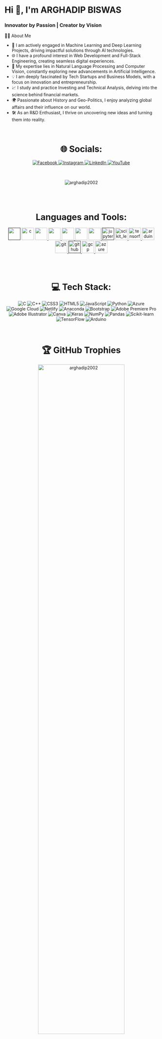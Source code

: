 <h1 align="left">Hi 👋, I'm ARGHADIP BISWAS</h1>
<h3 align="left">Innovator by Passion | Creator by Vision</h3>

👨‍💻 About Me
- 🔭 I am actively engaged in Machine Learning and Deep Learning Projects, driving impactful solutions through AI technologies.
- 🌐 I have a profound interest in Web Development and Full-Stack Engineering, creating seamless digital experiences.
- 🧠 My expertise lies in Natural Language Processing and Computer Vision, constantly exploring new advancements in Artificial Intelligence.
- 💡 I am deeply fascinated by Tech Startups and Business Models, with a focus on innovation and entrepreneurship.
- 📈 I study and practice Investing and Technical Analysis, delving into the science behind financial markets.
- 🌍 Passionate about History and Geo-Politics, I enjoy analyzing global affairs and their influence on our world.
- 🛠️ As an R&D Enthusiast, I thrive on uncovering new ideas and turning them into reality.

<br>

<div align="center">
<h1>🌐 Socials:</h1>
<a href="https://www.facebook.com/ArghadipBiswas.profile/" target="_blank">
  <img src="https://img.shields.io/badge/Facebook-%231877F2.svg?logo=Facebook&logoColor=white" alt="Facebook"/>
</a>
<a href="https://instagram.com/mr_arghadip.official" target="_blank">
  <img src="https://img.shields.io/badge/Instagram-%23E4405F.svg?logo=Instagram&logoColor=white" alt="Instagram"/>
</a>
<a href="https://linkedin.com/in/arghadip-biswas-8a4405229/" target="_blank">
  <img src="https://img.shields.io/badge/LinkedIn-%230077B5.svg?logo=linkedin&logoColor=white" alt="LinkedIn"/>
</a>
<a href="https://youtube.com/@mr_arghadip" target="_blank">
  <img src="https://img.shields.io/badge/YouTube-%23FF0000.svg?logo=YouTube&logoColor=white" alt="YouTube"/>
</a>
</div>

<br>
<br>

<p align="center"> <img src="https://komarev.com/ghpvc/?username=arghadip2002&label=Profile%20views&color=0e75b6&style=flat" alt="arghadip2002" /> </p>

<br>
<br>

<h1 align="center">Languages and Tools:</h1>
<p align="center"> <a href="" target="_blank" rel="noreferrer"> <img src="https://cdn.jsdelivr.net/gh/devicons/devicon/icons/python/python-original.svg"  width="40" height="40"/></a>
  <a href="https://www.cprogramming.com/" target="_blank" rel="noreferrer"> <img src="https://cdn.jsdelivr.net/gh/devicons/devicon/icons/c/c-original.svg" alt="c" width="40" height="40"/></a> 
  <a href="https://www.w3schools.com/cpp/" target="_blank" rel="noreferrer"> <img src="https://cdn.jsdelivr.net/gh/devicons/devicon/icons/cplusplus/cplusplus-original.svg" width="40" height="40"/> </a> 
  <a href="https://www.w3.org/html/" target="_blank" rel="noreferrer"> <img src="https://cdn.jsdelivr.net/gh/devicons/devicon/icons/html5/html5-original.svg" width="40" height="40"/> </a>
  <a href="https://www.w3schools.com/css/" target="_blank" rel="noreferrer"> <img src="https://cdn.jsdelivr.net/gh/devicons/devicon/icons/css3/css3-original.svg" width="40" height="40"/> </a> 
  <a href="https://getbootstrap.com" target="_blank" rel="noreferrer"> <img src="https://cdn.jsdelivr.net/gh/devicons/devicon/icons/bootstrap/bootstrap-original.svg" width="40" height="40"/></a> 
  <a href="https://developer.mozilla.org/en-US/docs/Web/JavaScript" target="_blank" rel="noreferrer"> <img src="https://cdn.jsdelivr.net/gh/devicons/devicon/icons/javascript/javascript-original.svg" width="40" height="40"/> </a> 
  <a href="" target="_blank" rel="noreferrer"> <img src="https://cdn.jsdelivr.net/gh/devicons/devicon/icons/jupyter/jupyter-original-wordmark.svg"  alt="jupyter notebook" width="40" height="40"/></a> 
  <a href="https://scikit-learn.org/" target="_blank" rel="noreferrer"> <img src="https://upload.wikimedia.org/wikipedia/commons/0/05/Scikit_learn_logo_small.svg" alt="scikit_learn" width="40" height="40"/> </a> 
  <a href="https://www.tensorflow.org" target="_blank" rel="noreferrer"> <img src="https://www.vectorlogo.zone/logos/tensorflow/tensorflow-icon.svg" alt="tensorflow" width="40" height="40"/> </a> 
  <a href="https://www.arduino.cc/" target="_blank" rel="noreferrer"> <img src="https://cdn.worldvectorlogo.com/logos/arduino-1.svg" alt="arduino" width="40" height="40"/> </a>
  <a href="https://git-scm.com/" target="_blank" rel="noreferrer"> <img src="https://www.vectorlogo.zone/logos/git-scm/git-scm-icon.svg" alt="git" width="40" height="40"/> </a> 
  <a href="" target="_blank" rel="noreferrer"> <img src="https://cdn.jsdelivr.net/gh/devicons/devicon/icons/github/github-original.svg" alt="github" width="40" height="40"/> </a>
  <a href="https://cloud.google.com" target="_blank" rel="noreferrer"> <img src="https://www.vectorlogo.zone/logos/google_cloud/google_cloud-icon.svg" alt="gcp" width="40" height="40"/> </a>
<a href="https://azure.microsoft.com/en-in/" target="_blank" rel="noreferrer"> <img src="https://www.vectorlogo.zone/logos/microsoft_azure/microsoft_azure-icon.svg" alt="azure" width="40" height="40"/> </a> </p>
  


<br>
<br>

<h1 align="center">💻 Tech Stack:</h1>

<div align="center">
  <img src="https://img.shields.io/badge/c-%2300599C.svg?style=plastic&logo=c&logoColor=white" alt="C" />
  <img src="https://img.shields.io/badge/c++-%2300599C.svg?style=plastic&logo=c%2B%2B&logoColor=white" alt="C++" />
  <img src="https://img.shields.io/badge/css3-%231572B6.svg?style=plastic&logo=css3&logoColor=white" alt="CSS3" />
  <img src="https://img.shields.io/badge/html5-%23E34F26.svg?style=plastic&logo=html5&logoColor=white" alt="HTML5" />
  <img src="https://img.shields.io/badge/javascript-%23323330.svg?style=plastic&logo=javascript&logoColor=%23F7DF1E" alt="JavaScript" />
  <img src="https://img.shields.io/badge/python-3670A0?style=plastic&logo=python&logoColor=ffdd54" alt="Python" />
  <img src="https://img.shields.io/badge/azure-%230072C6.svg?style=plastic&logo=azure-devops&logoColor=white" alt="Azure" />
  <img src="https://img.shields.io/badge/Google%20Cloud-%234285F4.svg?style=plastic&logo=google-cloud&logoColor=white" alt="Google Cloud" />
  <img src="https://img.shields.io/badge/netlify-%23000000.svg?style=plastic&logo=netlify&logoColor=#00C7B7" alt="Netlify" />
  <img src="https://img.shields.io/badge/Anaconda-%2344A833.svg?style=plastic&logo=anaconda&logoColor=white" alt="Anaconda" />
  <img src="https://img.shields.io/badge/bootstrap-%23563D7C.svg?style=plastic&logo=bootstrap&logoColor=white" alt="Bootstrap" />
  <img src="https://img.shields.io/badge/Adobe%20Premiere%20Pro-9999FF.svg?style=plastic&logo=Adobe%20Premiere%20Pro&logoColor=white" alt="Adobe Premiere Pro" />
  <img src="https://img.shields.io/badge/adobeillustrator-%23FF9A00.svg?style=plastic&logo=adobeillustrator&logoColor=white" alt="Adobe Illustrator" />
  <img src="https://img.shields.io/badge/Canva-%2300C4CC.svg?style=plastic&logo=Canva&logoColor=white" alt="Canva" />
  <img src="https://img.shields.io/badge/Keras-%23D00000.svg?style=plastic&logo=Keras&logoColor=white" alt="Keras" />
  <img src="https://img.shields.io/badge/numpy-%23013243.svg?style=plastic&logo=numpy&logoColor=white" alt="NumPy" />
  <img src="https://img.shields.io/badge/pandas-%23150458.svg?style=plastic&logo=pandas&logoColor=white" alt="Pandas" />
  <img src="https://img.shields.io/badge/scikit--learn-%23F7931E.svg?style=plastic&logo=scikit-learn&logoColor=white" alt="Scikit-learn" />
  <img src="https://img.shields.io/badge/TensorFlow-%23FF6F00.svg?style=plastic&logo=TensorFlow&logoColor=white" alt="TensorFlow" />
  <img src="https://img.shields.io/badge/-Arduino-00979D?style=plastic&logo=Arduino&logoColor=white" alt="Arduino" />
</div>


<br>
<br>

<h1 align="center">🏆 GitHub Trophies</h1>
<p align="center"> <a href="https://github.com/ryo-ma/github-profile-trophy"><img style="width:75%" src="https://github-profile-trophy.vercel.app/?username=arghadip2002&theme=juicyfresh" alt="arghadip2002" /></a> </p>

<br>
<br>

<div align="center">
  <h1>📊 GitHub Stats:</h1>
  <img src="https://github-readme-streak-stats.herokuapp.com/?user=arghadip2002&theme=gruvbox&hide_border=false" alt="GitHub Streak Stats" />
  <br><br>
  <img src="https://github-readme-stats.vercel.app/api?username=arghadip2002&theme=gruvbox&hide_border=false&include_all_commits=false&count_private=false" alt="GitHub Stats" />
  <br><br>
  <img src="https://github-readme-stats.vercel.app/api/top-langs/?username=arghadip2002&theme=gruvbox&hide_border=false&include_all_commits=false&count_private=false&layout=compact" alt="Top Languages" />
  <br><br>
  <img src="https://quotes-github-readme.vercel.app/api?type=horizontal&theme=radical" alt="Quotes" />
</div>

